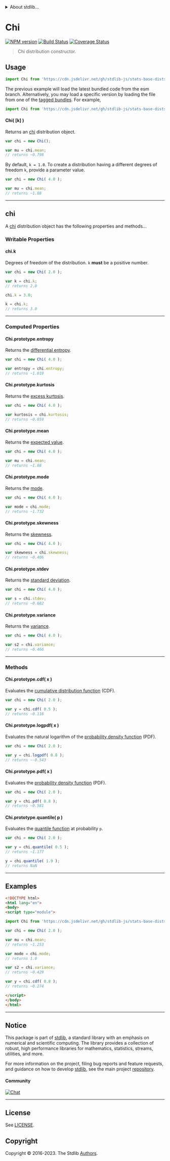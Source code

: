 <!--

@license Apache-2.0

Copyright (c) 2018 The Stdlib Authors.

Licensed under the Apache License, Version 2.0 (the "License");
you may not use this file except in compliance with the License.
You may obtain a copy of the License at

   http://www.apache.org/licenses/LICENSE-2.0

Unless required by applicable law or agreed to in writing, software
distributed under the License is distributed on an "AS IS" BASIS,
WITHOUT WARRANTIES OR CONDITIONS OF ANY KIND, either express or implied.
See the License for the specific language governing permissions and
limitations under the License.

-->


<details>
  <summary>
    About stdlib...
  </summary>
  <p>We believe in a future in which the web is a preferred environment for numerical computation. To help realize this future, we've built stdlib. stdlib is a standard library, with an emphasis on numerical and scientific computation, written in JavaScript (and C) for execution in browsers and in Node.js.</p>
  <p>The library is fully decomposable, being architected in such a way that you can swap out and mix and match APIs and functionality to cater to your exact preferences and use cases.</p>
  <p>When you use stdlib, you can be absolutely certain that you are using the most thorough, rigorous, well-written, studied, documented, tested, measured, and high-quality code out there.</p>
  <p>To join us in bringing numerical computing to the web, get started by checking us out on <a href="https://github.com/stdlib-js/stdlib">GitHub</a>, and please consider <a href="https://opencollective.com/stdlib">financially supporting stdlib</a>. We greatly appreciate your continued support!</p>
</details>

# Chi

[![NPM version][npm-image]][npm-url] [![Build Status][test-image]][test-url] [![Coverage Status][coverage-image]][coverage-url] <!-- [![dependencies][dependencies-image]][dependencies-url] -->

> Chi distribution constructor.

<!-- Section to include introductory text. Make sure to keep an empty line after the intro `section` element and another before the `/section` close. -->

<section class="intro">

</section>

<!-- /.intro -->

<!-- Package usage documentation. -->



<section class="usage">

## Usage

```javascript
import Chi from 'https://cdn.jsdelivr.net/gh/stdlib-js/stats-base-dists-chi-ctor@esm/index.mjs';
```
The previous example will load the latest bundled code from the esm branch. Alternatively, you may load a specific version by loading the file from one of the [tagged bundles](https://github.com/stdlib-js/stats-base-dists-chi-ctor/tags). For example,

```javascript
import Chi from 'https://cdn.jsdelivr.net/gh/stdlib-js/stats-base-dists-chi-ctor@v0.1.0-esm/index.mjs';
```

#### Chi( \[k] )

Returns an [chi][chi-distribution] distribution object.

```javascript
var chi = new Chi();

var mu = chi.mean;
// returns ~0.798
```

By default, `k = 1.0`. To create a distribution having a different degrees of freedom `k`, provide a parameter value.

```javascript
var chi = new Chi( 4.0 );

var mu = chi.mean;
// returns ~1.88
```

* * *

## chi

A [chi][chi-distribution] distribution object has the following properties and methods...

### Writable Properties

#### chi.k

Degrees of freedom of the distribution. `k` **must** be a positive number.

```javascript
var chi = new Chi( 2.0 );

var k = chi.k;
// returns 2.0

chi.k = 3.0;

k = chi.k;
// returns 3.0
```

* * *

### Computed Properties

#### Chi.prototype.entropy

Returns the [differential entropy][entropy].

```javascript
var chi = new Chi( 4.0 );

var entropy = chi.entropy;
// returns ~1.019
```

#### Chi.prototype.kurtosis

Returns the [excess kurtosis][kurtosis].

```javascript
var chi = new Chi( 4.0 );

var kurtosis = chi.kurtosis;
// returns ~0.059
```

#### Chi.prototype.mean

Returns the [expected value][expected-value].

```javascript
var chi = new Chi( 4.0 );

var mu = chi.mean;
// returns ~1.88
```

#### Chi.prototype.mode

Returns the [mode][mode].

```javascript
var chi = new Chi( 4.0 );

var mode = chi.mode;
// returns ~1.732
```

#### Chi.prototype.skewness

Returns the [skewness][skewness].

```javascript
var chi = new Chi( 4.0 );

var skewness = chi.skewness;
// returns ~0.406
```

#### Chi.prototype.stdev

Returns the [standard deviation][standard-deviation].

```javascript
var chi = new Chi( 4.0 );

var s = chi.stdev;
// returns ~0.682
```

#### Chi.prototype.variance

Returns the [variance][variance].

```javascript
var chi = new Chi( 4.0 );

var s2 = chi.variance;
// returns ~0.466
```

* * *

### Methods

#### Chi.prototype.cdf( x )

Evaluates the [cumulative distribution function][cdf] (CDF).

```javascript
var chi = new Chi( 2.0 );

var y = chi.cdf( 0.5 );
// returns ~0.118
```

#### Chi.prototype.logpdf( x )

Evaluates the natural logarithm of the [probability density function][pdf] (PDF).

```javascript
var chi = new Chi( 2.0 );

var y = chi.logpdf( 0.8 );
// returns ~-0.543
```

#### Chi.prototype.pdf( x )

Evaluates the [probability density function][pdf] (PDF).

```javascript
var chi = new Chi( 2.0 );

var y = chi.pdf( 0.8 );
// returns ~0.581
```

#### Chi.prototype.quantile( p )

Evaluates the [quantile function][quantile-function] at probability `p`.

```javascript
var chi = new Chi( 2.0 );

var y = chi.quantile( 0.5 );
// returns ~1.177

y = chi.quantile( 1.9 );
// returns NaN
```

</section>

<!-- /.usage -->

<!-- Package usage notes. Make sure to keep an empty line after the `section` element and another before the `/section` close. -->

<section class="notes">

</section>

<!-- /.notes -->

<!-- Package usage examples. -->

* * *

<section class="examples">

## Examples

<!-- eslint no-undef: "error" -->

```html
<!DOCTYPE html>
<html lang="en">
<body>
<script type="module">

import Chi from 'https://cdn.jsdelivr.net/gh/stdlib-js/stats-base-dists-chi-ctor@esm/index.mjs';

var chi = new Chi( 2.0 );

var mu = chi.mean;
// returns ~1.253

var mode = chi.mode;
// returns 1.0

var s2 = chi.variance;
// returns ~0.429

var y = chi.cdf( 0.8 );
// returns ~0.274

</script>
</body>
</html>
```

</section>

<!-- /.examples -->

<!-- Section to include cited references. If references are included, add a horizontal rule *before* the section. Make sure to keep an empty line after the `section` element and another before the `/section` close. -->

<section class="references">

</section>

<!-- /.references -->

<!-- Section for related `stdlib` packages. Do not manually edit this section, as it is automatically populated. -->

<section class="related">

</section>

<!-- /.related -->

<!-- Section for all links. Make sure to keep an empty line after the `section` element and another before the `/section` close. -->


<section class="main-repo" >

* * *

## Notice

This package is part of [stdlib][stdlib], a standard library with an emphasis on numerical and scientific computing. The library provides a collection of robust, high performance libraries for mathematics, statistics, streams, utilities, and more.

For more information on the project, filing bug reports and feature requests, and guidance on how to develop [stdlib][stdlib], see the main project [repository][stdlib].

#### Community

[![Chat][chat-image]][chat-url]

---

## License

See [LICENSE][stdlib-license].


## Copyright

Copyright &copy; 2016-2023. The Stdlib [Authors][stdlib-authors].

</section>

<!-- /.stdlib -->

<!-- Section for all links. Make sure to keep an empty line after the `section` element and another before the `/section` close. -->

<section class="links">

[npm-image]: http://img.shields.io/npm/v/@stdlib/stats-base-dists-chi-ctor.svg
[npm-url]: https://npmjs.org/package/@stdlib/stats-base-dists-chi-ctor

[test-image]: https://github.com/stdlib-js/stats-base-dists-chi-ctor/actions/workflows/test.yml/badge.svg?branch=v0.1.0
[test-url]: https://github.com/stdlib-js/stats-base-dists-chi-ctor/actions/workflows/test.yml?query=branch:v0.1.0

[coverage-image]: https://img.shields.io/codecov/c/github/stdlib-js/stats-base-dists-chi-ctor/main.svg
[coverage-url]: https://codecov.io/github/stdlib-js/stats-base-dists-chi-ctor?branch=main

<!--

[dependencies-image]: https://img.shields.io/david/stdlib-js/stats-base-dists-chi-ctor.svg
[dependencies-url]: https://david-dm.org/stdlib-js/stats-base-dists-chi-ctor/main

-->

[chat-image]: https://img.shields.io/gitter/room/stdlib-js/stdlib.svg
[chat-url]: https://app.gitter.im/#/room/#stdlib-js_stdlib:gitter.im

[stdlib]: https://github.com/stdlib-js/stdlib

[stdlib-authors]: https://github.com/stdlib-js/stdlib/graphs/contributors

[umd]: https://github.com/umdjs/umd
[es-module]: https://developer.mozilla.org/en-US/docs/Web/JavaScript/Guide/Modules

[deno-url]: https://github.com/stdlib-js/stats-base-dists-chi-ctor/tree/deno
[umd-url]: https://github.com/stdlib-js/stats-base-dists-chi-ctor/tree/umd
[esm-url]: https://github.com/stdlib-js/stats-base-dists-chi-ctor/tree/esm
[branches-url]: https://github.com/stdlib-js/stats-base-dists-chi-ctor/blob/main/branches.md

[stdlib-license]: https://raw.githubusercontent.com/stdlib-js/stats-base-dists-chi-ctor/main/LICENSE

[chi-distribution]: https://en.wikipedia.org/wiki/Chi_distribution

[cdf]: https://en.wikipedia.org/wiki/Cumulative_distribution_function

[pdf]: https://en.wikipedia.org/wiki/Probability_density_function

[quantile-function]: https://en.wikipedia.org/wiki/Quantile_function

[entropy]: https://en.wikipedia.org/wiki/Entropy_%28information_theory%29

[expected-value]: https://en.wikipedia.org/wiki/Expected_value

[kurtosis]: https://en.wikipedia.org/wiki/Kurtosis

[mode]: https://en.wikipedia.org/wiki/Mode_%28statistics%29

[skewness]: https://en.wikipedia.org/wiki/Skewness

[standard-deviation]: https://en.wikipedia.org/wiki/Standard_deviation

[variance]: https://en.wikipedia.org/wiki/Variance

</section>

<!-- /.links -->

